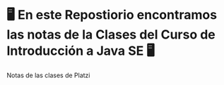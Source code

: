 # 🖥 En este Repostiorio encontramos las notas de la Clases del Curso de Introducción a Java SE 🖥
Notas de las clases de Platzi
